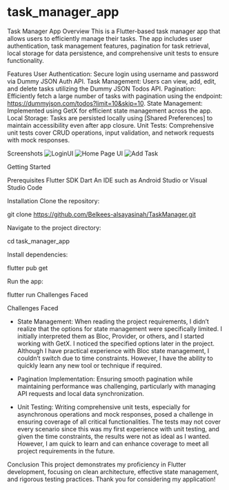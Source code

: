 # task_manager_app

Task Manager App
Overview
This is a Flutter-based task manager app that allows users to efficiently manage their tasks. The app includes user authentication, task management features, pagination for task retrieval, local storage for data persistence, and comprehensive unit tests to ensure functionality.

Features
User Authentication: Secure login using username and password via Dummy JSON Auth API.
Task Management: Users can view, add, edit, and delete tasks utilizing the Dummy JSON Todos API.
Pagination: Efficiently fetch a large number of tasks with pagination using the endpoint: https://dummyjson.com/todos?limit=10&skip=10.
State Management: Implemented using GetX for efficient state management across the app.
Local Storage: Tasks are persisted locally using [Shared Preferences] to maintain accessibility even after app closure.
Unit Tests: Comprehensive unit tests cover CRUD operations, input validation, and network requests with mock responses.


Screenshots
![LoginUI](assets/Login.png)
![Home Page UI](assets/HomePage.png)
![Add Task](assets/AddTesk.png)

Getting Started

Prerequisites
Flutter SDK
Dart
An IDE such as Android Studio or Visual Studio Code

Installation
Clone the repository:

git clone https://github.com/Belkees-alsayasinah/TaskManager.git

Navigate to the project directory:

cd task_manager_app

Install dependencies:

flutter pub get

Run the app:

flutter run
Challenges Faced



Challenges Faced

- State Management: When reading the project requirements, I didn’t realize that the options for state management were specifically limited. I initially interpreted them as Bloc, Provider, or others, and I started working with GetX. I noticed the specified options later in the project. Although I have practical experience with Bloc state management, I couldn’t switch due to time constraints. However, I have the ability to quickly learn any new tool or technique if required.

- Pagination Implementation: Ensuring smooth pagination while maintaining performance was challenging, particularly with managing API requests and local data synchronization.

- Unit Testing: Writing comprehensive unit tests, especially for asynchronous operations and mock responses, posed a challenge in ensuring coverage of all critical functionalities. The tests may not cover every scenario since this was my first experience with unit testing, and given the time constraints, the results were not as ideal as I wanted. However, I am quick to learn and can enhance coverage to meet all project requirements in the future.

Conclusion
This project demonstrates my proficiency in Flutter development, focusing on clean architecture, effective state management, and rigorous testing practices. Thank you for considering my application!


